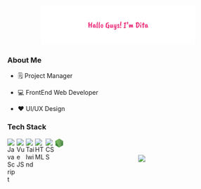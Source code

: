 <p align="center"><a href="https://ditanrs.my.id"><img width="70%" alt="Dita Nur Sabila" src="./assets/ditanrs.png" /></a></p>

### About Me

- 🗒️ Project Manager

- 💻 FrontEnd Web Developer

- ❤️ UI/UX Design

### Tech Stack
<code><img height="20" alt="nodejs" src="https://raw.githubusercontent.com/github/explore/80688e429a7d4ef2fca1e82350fe8e3517d3494d/topics/nodejs/nodejs.png"></code>
<a href="https://www.javascript.com/"><img align="left" alt="JavaScript" title="JavaScript" width="21px" src="https://upload.wikimedia.org/wikipedia/commons/6/6a/JavaScript-logo.png" /></a>
<a href="https://vuejs.org/"><img align="left" alt="Vue JS" title="Vue JS" width="21px" src="https://upload.wikimedia.org/wikipedia/commons/9/95/Vue.js_Logo_2.svg" /></a>
<a href="https://tailwindcss.com/"><img align="left" alt="Tailwind" title="Tailwind" width="21px" src="https://upload.wikimedia.org/wikipedia/commons/d/d5/Tailwind_CSS_Logo.svg" /></a>
<a href="https://en.wikipedia.org/wiki/HTML"><img align="left" alt="HTML" title="HTML" width="24px" src="https://upload.wikimedia.org/wikipedia/commons/6/61/HTML5_logo_and_wordmark.svg" /></a>
<a href="https://developer.mozilla.org/en-US/docs/Web/CSS"><img align="left" alt="CSS" title="CSS" width="21px" src="https://static-00.iconduck.com/assets.00/file-type-css-icon-451x512-eftbqujz.png" /></a>

<p align="center">
  <a href="https://github.com/ditanursabila">
<!--     <img height="180em" src="https://github-readme-stats.vercel.app/api?username=ditanursabila&show_icons=true&theme=algolia" /> -->
    <img height="180em" src="https://github-readme-stats-eight-theta.vercel.app/api/top-langs/?username=ditanursabila&layout=compact&langs_count=8&theme=light"/>
  </a>
</p>
<br>
